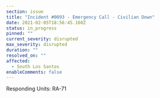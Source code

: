 ```yaml
---
section: issue
title: "Incident #0093 - Emergency Call - Civilian Down"
date: 2021-02-05T18:56:45.160Z
status: in_progress
pinned: ""
current_severity: disrupted
max_severity: disrupted
duration: ""
resolved_on: ""
affected:
  - South Los Santos
enableComments: false
---
```

Responding Units: RA-71